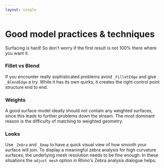```yaml
---
layout: single
---
```


# Good model practices & techniques

Surfacing _is_ hard! So don't worry if the first result is not 100% there where you want it.

### Fillet vs Blend
If you encounter really sophisticated problems avoid `_FilletEdge` and give `_BlendEdge` a try. While it has its own quirks, it creates the right control point structure end to end.

### Weights
A good surface model ideally should not contain any weighted surfaces, since this leads to further problems down the stream. The most dominant reason is the difficulty of matching to weighted geometry.

### Looks
Use `_Zebra` and `_Emap` to have a quick visual view of how smooth your surface will join. To display a meaningful zebra analysis for high curvature surfaces, the underlying mesh resolution needs to be fine enough. In these situations the `adjust mesh` option in Rhino's Zebra analysis dialogue helps.
